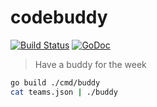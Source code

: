 # codebuddy

[![Build Status](https://travis-ci.org/pastjean/codebuddy.svg?branch=master)](https://travis-ci.org/pastjean/codebuddy)
[![GoDoc](http://godoc.org/github.com/pastjean/codebuddy?status.svg)](http://godoc.org/github.com/pastjean/codebuddy)

> Have a buddy for the week

```sh
go build ./cmd/buddy
cat teams.json | ./buddy
```
